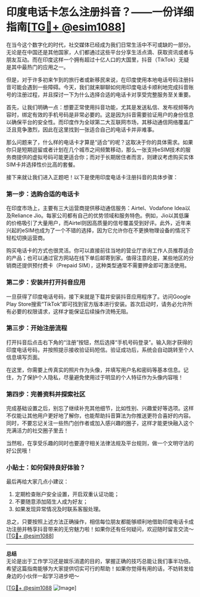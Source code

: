# 印度电话卡怎么注册抖音？——一份详细指南[[TG💪+ @esim1088](https://t.me/s/esim1088)]

在当今这个数字化的时代，社交媒体已经成为我们日常生活中不可或缺的一部分。无论是在中国还是其他国家，人们都通过这些平台分享生活点滴、获取资讯或者与朋友互动。而在印度这样一个拥有超过十亿人口的大国里，抖音（TikTok）无疑是其中最热门的应用之一。

但是，对于许多初来乍到的旅行者或新移民来说，在印度使用本地电话号码注册抖音可能会遇到一些障碍。今天，我们就来聊聊如何用印度电话卡顺利地完成抖音账号的注册过程，并且探讨一下为什么选择合适的电话卡对享受完整服务至关重要。

首先，让我们明确一点：想要正常使用抖音功能，尤其是发送私信、发布视频等内容时，绑定有效的手机号码是非常必要的。这是因为抖音需要验证用户的身份信息以确保平台的安全性。而印度作为全球第二大互联网市场，其移动通信网络覆盖广泛且竞争激烈，因此在这里找到一张适合自己的电话卡并非难事。

那么问题来了，什么样的电话卡才算是“适合”的呢？这取决于你的具体需求。如果你只是短期逗留或者计划在几个城市之间频繁移动，那么一张支持eSIM技术的服务商提供的虚拟号码可能更适合你；而对于长期居住者而言，则建议考虑购买实体SIM卡并选择性价比高的套餐。

接下来就让我们进入正题吧！以下是使用印度电话卡注册抖音的具体步骤：

### 第一步：选购合适的电话卡

在印度市场上，主要有三大运营商提供移动通信服务：Airtel、Vodafone Idea以及Reliance Jio。每家公司都有自己的优势领域和服务特色。例如，Jio以其低廉的价格吸引了大量用户，而Airtel则因高质量的信号覆盖受到好评。此外，近年来兴起的eSIM也成为了一个不错的选择，因为它允许你在不更换物理设备的情况下轻松切换运营商。

购买电话卡的方式也很灵活。你可以直接前往当地的营业厅咨询工作人员推荐适合的产品；也可以通过官方网站在线下单后邮寄到家。值得注意的是，某些地区的分销商还提供预付费卡（Prepaid SIM），这种类型通常不需要押金即可激活使用。

### 第二步：安装并打开抖音应用

一旦获得了印度电话号码，接下来就是下载并安装抖音应用程序了。访问Google Play Store搜索“TikTok”即可找到官方版本进行安装。首次启动时，请务必允许所有必要的权限请求，这样才能保证后续操作流畅无阻。

### 第三步：开始注册流程

打开抖音后点击右下角的“注册”按钮，然后选择“手机号码登录”。输入刚才获得的印度电话号码，并按照提示接收验证码短信。验证成功后，系统会自动跳转至个人信息填写页面。

在这里，你需要上传真实的照片作为头像，并填写用户名和密码等基本信息。记住，为了保护个人隐私，尽量避免使用过于明显的个人特征作为头像内容哦！

### 第四步：完善资料并探索社区

完成基础设置之后，别忘了继续补充其他细节，比如性别、兴趣爱好等选项。这样不仅能让其他用户更好地了解你，也能帮助抖音算法为你推送更符合喜好的内容。同时，不要忘记关注一些热门创作者或加入感兴趣的圈子，这样才能更快融入这个充满活力的社交圈子里去！

当然啦，在享受乐趣的同时也要遵守相关法律法规及平台规则，做一个文明守法的好公民哦！

### 小贴士：如何保持良好体验？

最后再给大家几点小建议：
1. 定期检查账户安全设置，开启双重认证功能；
2. 不要随意添加陌生人成为好友；
3. 如果发现异常情况及时联系客服处理。

总之，只要按照上述方法正确操作，相信每位朋友都能够顺利地借助印度电话卡成功注册并畅享抖音带来的无穷魅力啦！如果你还有任何疑问，欢迎随时留言交流～ [[TG💪+ @esim1088](https://t.me/s/esim1088)]

---

**总结**  
无论是出于工作学习还是娱乐消遣的目的，掌握正确的技巧总能让我们事半功倍。希望这篇指南能够为大家提供切实可行的帮助！如果你觉得有用的话，不妨转发给身边的小伙伴一起学习进步吧～ 

[[TG💪+ @esim1088](https://t.me/s/esim1088) ![Image](https://i.postimg.cc/4NQfJmqS/Snipaste-2025-05-13-00-14-12.png)]